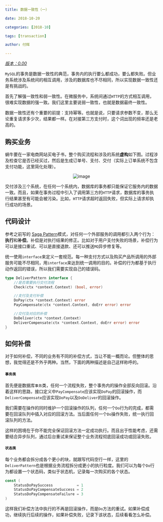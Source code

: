 ```yaml
---
title: 数据一致性（一）

date: 2018-10-20

categories: [2018-10]

tags: [transaction]

author: 付辉

---
```


*<u>版本：0.00</u>*

`MySQL`的事务是数据一致性的典范，事务内的执行要么都成功，要么都失败。但业务系统涉及系统间的相互调用，涉及的数据库也不尽相同，所以实现数据一致性还是有挑战的。

首先了解强一致性和弱一致性。在微服务中，系统间通过`HTTP`的方式相互调用，很难实现数据的强一致。我们这里主要说弱一致性，也就是数据最终一致性。

数据一致性还有个重要的前提：支持幂等。也就是说，只要请求参数不变，那么无论重复请求多少次，结果都一样。在对接第三方支付时，这个词出现的频率还是老高的。

## 购买业务

蜗牛要在一家电商网站买电子书，整个购买流程和涉及的系统**虚构**如下图。过程涉及检查它是否已经买过，然后是生成订单号、支付、交付（实际上订单系统不包含支付功能，这里简化处理）。

<center>

![image](https://i.loli.net/2018/12/02/5c02b2ed6bbeb.png)

</center>

交付涉及三个系统，在任何一个系统内，数据库的事务都只能保证它服务内的数据一致。而且，如果在事务过程中引入了调用第三方的`HTTP`请求，数据库的事务执行结果甚至有可能会被污染。比如，`HTTP`请求超时返回失败，但实际上请求却执行成功的场景。

## 代码设计

参考之前写的 [Saga Pattern](http://neojos.com/blog/2018/04-24-saga-pattern/)模式，对任何一个外部服务的调用都引入两个行为：**执行**和**补偿**。补偿是对执行结果的修正。比如对于用户支付失败的场景，补偿行为可以是接口重试、可以是直接退款、还可以推送`MQ`异步修复等。

统一使用`interface`来定义一套规范。每一种支付方式以及购买产品所调用的外部服务可能不尽相同，用`interface`来达到统一调用的目的。补偿的行为都基于执行动作返回的错误，所以我们需要实现自己的错误码。

```go
type DeliverPattern interface {
	//是否需要执行交付流程
	Check(ctx *context.Context) (bool, error)

	//支付及支付补偿
	DoPay(ctx *context.Context) error
	PayCompensate(ctx *context.Context, doErr error) error

	//交付及对应的补偿
	DoDeliver(ctx *context.Context)
	DeliverCompensate(ctx *context.Context, doErr error) error
}
```

## 如何补偿

对于如何补偿，不同的业务有不同的补偿方式，当让不能一概而论。但整体的思想，我觉得还是不外乎两种。当然，下面的两种描述是自己这样称呼的。

#### `事务类`

首先便是数据库`事务`类，任何一个流程失败，整个事务内的操作全部反向回滚。沿着这样的思路，接口定义中`PayCompensate`应该实现`DoPay`的回滚操作，而`DeliverCompensate`应该实现`DoPay`以及`DoDeliver`的回滚操作。

我们需要在操作的同时维护一个回滚操作的队列，任何一个`Do`行为的完成，都需要在回滚队列中插入对应的回滚方法。当后面任何一个`Do`操作失败，统一执行回滚队列的方法。

这样的困境在于你不能完全保证回滚方法一定成功执行。而且出于性能考虑，还需要结合异步队列，通过后台重试来保证整个业务流程彻底回滚成功或回滚失败。

#### `状态类`

每个业务都会拆分成各个更小的块，就跟写代码空行一样，这里的`DeliverPattern`也是根据业务流程拆分成更小的执行粒度。我们可以为每个`Do`行为都设置一个状态码，类似于状态机，记录每一次购买的各个状态。

```go
const (
	StatusDoPaySuccess           = 1
	StatusDoPayCompensateSuccess = 2
	StatusDoPayCompensateFailure = 3
)
```

这样我们补偿方法中执行的不再是回滚操作，而是`Do`方法的重试。如果补偿成功，继续执行后续的操作，如果补偿失败，记录下该状态，后续看看怎么补偿。